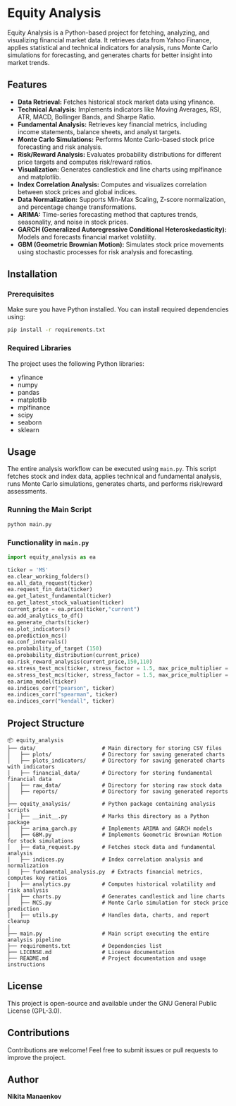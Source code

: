 # Equity Analysis

Equity Analysis is a Python-based project for fetching, analyzing, and visualizing financial market data. It retrieves data from Yahoo Finance, applies statistical and technical indicators for analysis, runs Monte Carlo simulations for forecasting, and generates charts for better insight into market trends.

## Features

- **Data Retrieval:** Fetches historical stock market data using yfinance.
- **Technical Analysis:** Implements indicators like Moving Averages, RSI, ATR, MACD, Bollinger Bands, and Sharpe Ratio.
- **Fundamental Analysis:** Retrieves key financial metrics, including income statements, balance sheets, and analyst targets.
- **Monte Carlo Simulations:** Performs Monte Carlo-based stock price forecasting and risk analysis.
- **Risk/Reward Analysis:** Evaluates probability distributions for different price targets and computes risk/reward ratios.
- **Visualization:** Generates candlestick and line charts using mplfinance and matplotlib.
- **Index Correlation Analysis:** Computes and visualizes correlation between stock prices and global indices.
- **Data Normalization:** Supports Min-Max Scaling, Z-score normalization, and percentage change transformations.
- **ARIMA:** Time-series forecasting method that captures trends, seasonality, and noise in stock prices.
- **GARCH (Generalized Autoregressive Conditional Heteroskedasticity):** Models and forecasts financial market volatility.
- **GBM (Geometric Brownian Motion):** Simulates stock price movements using stochastic processes for risk analysis and forecasting.

## Installation

### Prerequisites
Make sure you have Python installed. You can install required dependencies using:

```sh
pip install -r requirements.txt
```

### Required Libraries
The project uses the following Python libraries:
- yfinance
- numpy
- pandas
- matplotlib
- mplfinance
- scipy
- seaborn
- sklearn

## Usage

The entire analysis workflow can be executed using `main.py`. This script fetches stock and index data, applies technical and fundamental analysis, runs Monte Carlo simulations, generates charts, and performs risk/reward assessments.

### Running the Main Script

```sh
python main.py
```

### Functionality in `main.py`

```python
import equity_analysis as ea

ticker = 'MS'
ea.clear_working_folders()
ea.all_data_request(ticker)
ea.request_fin_data(ticker)
ea.get_latest_fundamental(ticker)
ea.get_latest_stock_valuation(ticker)
current_price = ea.price(ticker,"current")
ea.add_analytics_to_df()
ea.generate_charts(ticker)
ea.plot_indicators()
ea.prediction_mcs()
ea.conf_intervals()
ea.probability_of_target (150)
ea.probability_distribution(current_price)
ea.risk_reward_analysis(current_price,150,110)
ea.stress_test_mcs(ticker, stress_factor = 1.5, max_price_multiplier = 3, use_log_normal=True)
ea.stress_test_mcs(ticker, stress_factor = 1.5, max_price_multiplier = 3, use_log_normal=False)
ea.arima_model(ticker)
ea.indices_corr("pearson", ticker)
ea.indices_corr("spearman", ticker)
ea.indices_corr("kendall", ticker)
```

## Project Structure

```
📦 equity_analysis
├── data/                     # Main directory for storing CSV files
│   ├── plots/                # Directory for saving generated charts
│   ├── plots_indicators/     # Directory for saving generated charts with indicators
│   ├── financial_data/       # Directory for storing fundamental financial data
│   ├── raw_data/             # Directory for storing raw stock data
│   ├── reports/              # Directory for saving generated reports
│
├── equity_analysis/          # Python package containing analysis scripts
│   ├── __init__.py           # Marks this directory as a Python package
│   ├── arima_garch.py        # Implements ARIMA and GARCH models
│   ├── GBM.py                # Implements Geometric Brownian Motion for stock simulations
│   ├── data_request.py       # Fetches stock data and fundamental analysis
│   ├── indices.py            # Index correlation analysis and normalization
│   ├── fundamental_analysis.py  # Extracts financial metrics, computes key ratios
│   ├── analytics.py          # Computes historical volatility and risk analysis
│   ├── charts.py             # Generates candlestick and line charts
│   ├── MCS.py                # Monte Carlo simulation for stock price prediction
│   ├── utils.py              # Handles data, charts, and report cleanup
│
├── main.py                   # Main script executing the entire analysis pipeline
├── requirements.txt          # Dependencies list
├── LICENSE.md                # License documentation
├── README.md                 # Project documentation and usage instructions
```

## License
This project is open-source and available under the GNU General Public License (GPL-3.0).

## Contributions
Contributions are welcome! Feel free to submit issues or pull requests to improve the project.

## Author
**Nikita Manaenkov**